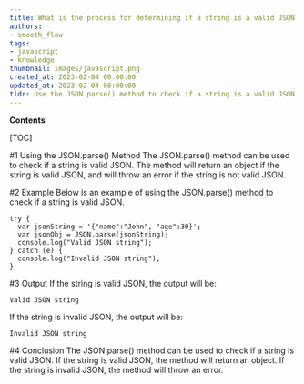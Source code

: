 ```yaml
---
title: What is the process for determining if a string is a valid JSON string?
authors:
- smooth_flow
tags:
- javascript
- knowledge
thumbnail: images/javascript.png
created_at: 2023-02-04 00:00:00
updated_at: 2023-02-04 00:00:00
tldr: Use the JSON.parse() method to check if a string is a valid JSON string.
---
```


**Contents**

[TOC]

#1 Using the JSON.parse() Method
The JSON.parse() method can be used to check if a string is valid JSON. The method will return an object if the string is valid JSON, and will throw an error if the string is not valid JSON.

#2 Example
Below is an example of using the JSON.parse() method to check if a string is valid JSON.

```
try {
  var jsonString = '{"name":"John", "age":30}';
  var jsonObj = JSON.parse(jsonString);
  console.log("Valid JSON string");
} catch (e) {
  console.log("Invalid JSON string");
}
```

#3 Output
If the string is valid JSON, the output will be:

```
Valid JSON string
```

If the string is invalid JSON, the output will be:

```
Invalid JSON string
```

#4 Conclusion
The JSON.parse() method can be used to check if a string is valid JSON. If the string is valid JSON, the method will return an object. If the string is invalid JSON, the method will throw an error.
